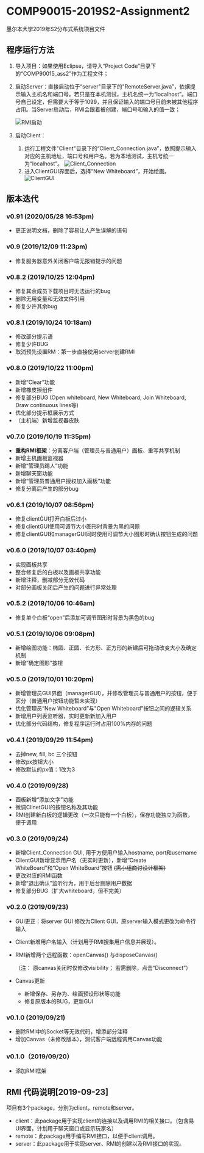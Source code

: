 # COMP90015-2019S2-Assignment2
 墨尔本大学2019年S2分布式系统项目文件

## 程序运行方法

1. 导入项目：如果使用Eclipse，请导入“Project Code”目录下的“COMP90015_ass2”作为工程文件；

2. 启动Server：直接启动位于“server"目录下的"RemoteServer.java”，依据提示输入主机名和端口号。若只是在本机测试，主机名统一为“localhost”。端口号自己设定，但需要大于等于1099，并且保证输入的端口号目前未被其他程序占用。当Server启动后，RMI会跟着被创建，端口号和输入的值一致；

   ![RMI启动](https://github.com/DoubleTrust/COMP90015-2019S2-Assignment2/blob/master/README_IMG/RMI.png)

3. 启动Client：

   1. 运行工程文件"Client"目录下的“Client_Connection.java”，依照提示输入对应的主机地址，端口号和用户名。若为本地测试，主机号统一为“localhost”。
   ![Client_Connection](https://github.com/DoubleTrust/COMP90015-2019S2-Assignment2/blob/master/README_IMG/ClientConnection.png)
   2. 进入ClientGUI界面后，选择“New Whiteboard”，开始绘画。
   ![ClientGUI](https://github.com/DoubleTrust/COMP90015-2019S2-Assignment2/blob/master/README_IMG/clientGUI.png)

## 版本迭代

### v0.91 (2020/05/28 16:53pm)

- 更正说明文档，删除了容易让人产生误解的语句

### v0.9 (2019/12/09 11:23pm)

- 修复服务器意外关闭客户端无报错提示的问题

### v0.8.2 (2019/10/25 12:04pm)

- 修复其余成员下载项目时无法运行的bug
- 删除无用变量和无效文件引用
- 修复少许其余bug

### v0.8.1 (2019/10/24 10:18am)

- 修改部分提示语
- 修复少许BUG
- 取消预先设置RM：第一步直接使用server创建RMI

### v0.8.0 (2019/10/22 11:00pm)

- 新增“Clear”功能
- 新增橡皮擦组件
- 修复部分BUG (Open whiteboard, New Whiteboard, Join Whiteboard, Draw continuous lines等)
- 优化部分提示框展示方式
- （主机端）新增监视器皮肤

### v0.7.0 (2019/10/19 11:35pm)

- **重构RMI框架**：分离客户端（管理员与普通用户）画板、重写共享机制
- 新增主机画板监视器
- 新增“管理员踢人”功能
- 新增聊天窗功能
- 新增“管理员普通用户授权加入画板”功能
- 修复分离后产生的部分bug

### v0.6.1 (2019/10/07 08:56pm)

- 修复clientGUI打开白板后过小
- 修复clientGUI使用可调节大小图形时背景为黑的问题
- 修复clientGUI和managerGUI同时使用可调节大小图形时确认按钮生成的问题

### v0.6.0 (2019/10/07 03:40pm)

- 实现画板共享
- 整合修复后的白板以及画板共享功能
- 新增注释，删减部分无效代码
- 对部分画板关闭后产生的问题进行异常处理

### v0.5.2 (2019/10/06 10:46am)

- 修复单个白板“open”后添加可调节图形时背景为黑色的bug

### v0.5.1  (2019/10/06 09:08pm)

- 新增绘图功能：椭圆、正圆、长方形、正方形的新建后可拖动改变大小及确定机制
- 新增“确定图形”按钮

### v0.5.0  (2019/10/01 10:20pm)

- 新增管理员GUI界面（managerGUI），并修改管理员与普通用户的按钮，便于区分（普通用户按钮功能暂未实现）
- 优化管理员“New Whiteboard”与"Open Whiteboard"按钮之间的逻辑关系
- 新增用户列表监听器，实时更新新加入用户
- 优化部分代码结构，修复程序运行时占用100%内存的问题

### v0.4.1 (2019/09/29 11:54pm)

- 去掉new, fill, bc 三个按钮
- 修改px按钮大小
- 修改默认的px值：1改为3

### v0.4.0 (2019/09/28)

- 画板新增“添加文字”功能
- 微调ClinetGUI的按钮名称及其功能
- RMI创建新白板的逻辑更改（一次只能有一个白板），保存功能独立为函数，便于调用

### v0.3.0 (2019/09/24)

- 新增Client_Connection GUI, 用于方便用户输入hostname, port和username
- ClientGUI新增显示用户名（无实时更新），新增“Create WhiteBoard”和“Open WhiteBoard”按钮  ~~(需小组商讨设计框架)~~
- 更改对应的RMI函数
- 新增“退出确认”监听行为，用于后台删除用户数据
- 修复部分BUG（扩大whiteboard，但不完美）

### v0.2.0 (2019/09/23)

- GUI更正：将server GUI 修改为Client GUI，原server输入模式更改为命令行输入

- Client新增用户名输入（计划用于RMI搜集用户信息并展现）。

- RMI新增两个远程函数：openCanvas() 与disposeCanvas()

  （注： 原canvas关闭时仅修改visibility； 若需删除，点击“Disconnect”）

- Canvas更新

  - 新增保存、另存为、绘画预设形状等功能
  - 修复原版本的BUG，更新GUI

### v0.1.0 (2019/09/21)

- 删除RMI中的Socket等无效代码，增添部分注释
- 增加Canvas（未修改版本），测试客户端远程调用Canvas功能

### v0.1.0（2019/09/20）

 - 添加RMI框架

## RMI 代码说明[2019-09-23]

 项目有3个package，分别为client，remote和server。

- client：此package用于实现client的连接以及调用RMI的相关接口。（包含易UI界面，计划用于聊天窗口或显示玩家名）
- remote：此package用于编写RMI接口，以便于client调用。
- server：此package用于实现server、RMI的创建以及RMI接口的实现。
